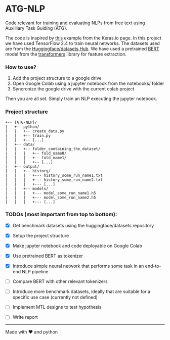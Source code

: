 # ATG-NLP
Code relevant for training and evaluating NLPs from free text using Auxilliary Task Guiding (ATG).

The code is inspired by [this](https://keras.io/examples/nlp/text_extraction_with_bert/) example from the Keras.io page. In this project we have used TensorFlow 2.4 to train neural networks. The datasets used are from the [Huggingface/datasets Hub](https://huggingface.co/datasets). We have used a pretrained [BERT](https://arxiv.org/abs/1810.04805) model from the [transformers](https://pypi.org/project/transformers/) library for feature extraction.


### How to use?

1. Add the project structure to a google drive
2. Open Google Colab using a jupyter notebook from the notebooks/ folder
3. Syncronize the google drive with the current colab project

Then you are all set. Simply train an NLP executing the jupyter notebook.


### Project structure

```
+-- {ATG-NLP}/
|   +-- python/
|   |   +-- create_data.py
|   |   +-- train.py
|   |   +-- [...]
|   +-- data/
|   |   +-- folder_containing_the_dataset/
|   |   |   +-- fold_name0/
|   |   |   +-- fold_name1/
|   |   |   +-- [...]
|   +-- output/
|   |   +-- history/
|   |   |   +--- history_some_run_name1.txt
|   |   |   +--- history_some_run_name2.txt
|   |   |   +--- [...]
|   |   +-- models/
|   |   |   +--- model_some_run_name1.h5
|   |   |   +--- model_some_run_name2.h5
|   |   |   +--- [...]
```


### TODOs (most important from top to bottom):

- [x] Get benchmark datasets using the huggingface/datasets repository
- [x] Setup the project structure
- [x] Make jupyter notebook and code deployable on Google Colab
- [x] Use pretrained BERT as tokenizer
- [x] Introduce simple neural network that performs some task in an end-to-end NLP pipeline
- [ ] Compare BERT with other relevant tokenizers
- [ ] Introduce more benchmark datasets, ideally that are suitable for a specific use case (currently not defined)
- [ ] Implement MTL designs to test hypothesis
- [ ] Write report


------

Made with :heart: and python
